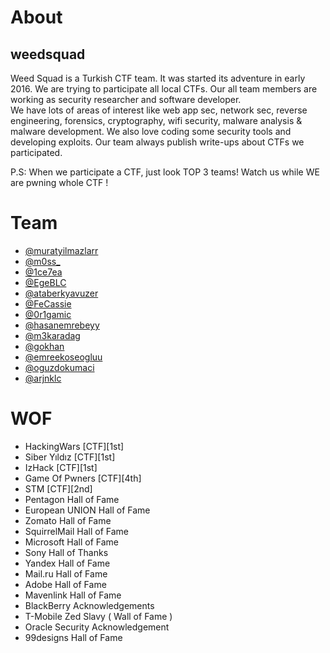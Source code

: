 # About

## weedsquad
Weed Squad is a Turkish CTF team. It was started its adventure in early 2016. We are trying to participate all local CTFs. Our all team members are working as security researcher and software developer. <br>We have lots of areas of interest like web app sec, network sec, reverse engineering, forensics, cryptography, wifi security, malware analysis & malware development. We also love coding some security tools and developing exploits. Our team always publish write-ups about CTFs we participated.


P.S: When we participate a CTF, just look TOP 3 teams! Watch us while WE are pwning whole CTF !

# Team
* [@muratyilmazlarr](https://twitter.com/muratyilmazlarr)
* [@m0ss_](https://twitter.com/m0ss_)
* [@1ce7ea](https://twitter.com/1ce7ea)
* [@EgeBLC](https://twitter.com/EgeBLC)
* [@ataberkyavuzer](https://twitter.com/ataberkyavuzer)
* [@FeCassie](https://twitter.com/FeCassie)
* [@0r1gamic](https://twitter.com/0r1gamic)
* [@hasanemrebeyy](https://twitter.com/hasanemrebeyy)
* [@m3karadag](https://twitter.com/m3karadag)
* [@gokhan](https://twitter.com/gokhan)
* [@emreekoseogluu](https://twitter.com/emreekoseogluu)
* [@oguzdokumaci](https://twitter.com/oguzdokumaci)
* [@arjnklc](https://twitter.com/arjnklc)

# WOF
* HackingWars [CTF][1st]
* Siber Yıldız [CTF][1st]
* IzHack [CTF][1st]
* Game Of Pwners [CTF][4th]
* STM [CTF][2nd]
* Pentagon Hall of Fame
* European UNION Hall of Fame
* Zomato Hall of Fame
* SquirrelMail Hall of Fame
* Microsoft Hall of Fame
* Sony Hall of Thanks
* Yandex Hall of Fame
* Mail.ru Hall of Fame
* Adobe Hall of Fame
* Mavenlink Hall of Fame
* BlackBerry Acknowledgements
* T-Mobile Zed Slavy ( Wall of Fame )
* Oracle Security Acknowledgement
* 99designs Hall of Fame
